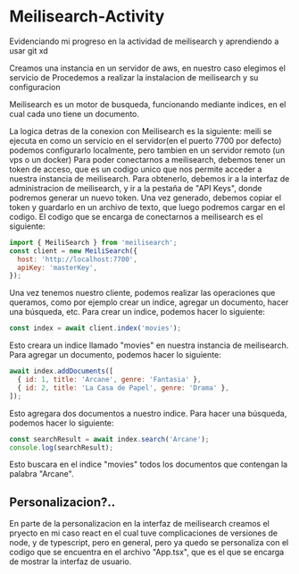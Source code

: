 # Meilisearch-Activity
Evidenciando mi progreso en la actividad de meilisearch y aprendiendo a usar git xd

Creamos una instancia en un servidor de aws, en nuestro caso elegimos el servicio de 
Procedemos a realizar la instalacion de meilisearch y su configuracion

Meilisearch es un motor de busqueda, funcionando mediante indices, en el cual cada uno tiene 
un documento.

La logica detras de la conexion con Meilisearch es la siguiente:
meili se ejecuta en como un servicio en el servidor(en el puerto 7700 por defecto)
podemos configurarlo localmente, pero tambien en un servidor remoto (un vps o un docker)
Para poder conectarnos a meilisearch, debemos tener un token de acceso, que es un codigo 
unico que nos permite acceder a nuestra instancia de meilisearch.
Para obtenerlo, debemos ir a la interfaz de administracion de meilisearch, y ir a la pestaña 
de "API Keys", donde podremos generar un nuevo token.
Una vez generado, debemos copiar el token y guardarlo en un archivo de texto, que luego 
podremos cargar en el codigo.
El codigo que se encarga de conectarnos a meilisearch es el siguiente:
```js
import { MeiliSearch } from 'meilisearch';
const client = new MeiliSearch({
  host: 'http://localhost:7700',
  apiKey: 'masterKey',
});
```
Una vez tenemos nuestro cliente, podemos realizar las operaciones que queramos, como por ejemplo 
crear un indice, agregar un documento, hacer una búsqueda, etc.
Para crear un indice, podemos hacer lo siguiente:
```js
const index = await client.index('movies');
```
Esto creara un indice llamado "movies" en nuestra instancia de meilisearch.
Para agregar un documento, podemos hacer lo siguiente:
```js
await index.addDocuments([
  { id: 1, title: 'Arcane', genre: 'Fantasia' },
  { id: 2, title: 'La Casa de Papel', genre: 'Drama' },
]);
```
Esto agregara dos documentos a nuestro indice.
Para hacer una búsqueda, podemos hacer lo siguiente:
```js
const searchResult = await index.search('Arcane');
console.log(searchResult);
```
Esto buscara en el indice "movies" todos los documentos que contengan la palabra "Arcane".

## Personalizacion?..
En parte de la personalizacion en la interfaz de meilisearch creamos el pryecto en mi caso react 
en el cual tuve complicaciones de versiones de node, y de typescript, pero en general, pero ya quedo
se personaliza con el codigo que se encuentra en el archivo "App.tsx", que es el que se encarga de 
mostrar la interfaz de usuario.